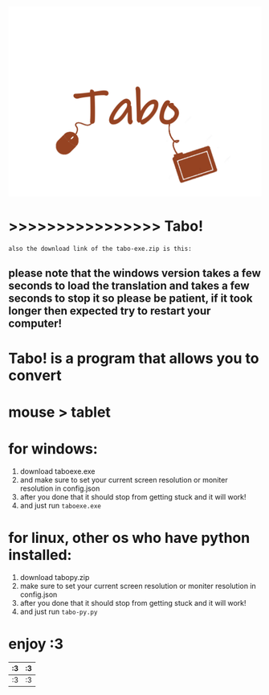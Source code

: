 
![enter image description here](https://raw.githubusercontent.com/catlomao/Tabo/main/tabo.png)
# >>>>>>>>>>>>>>>>	**Tabo!**

    also the download link of the tabo-exe.zip is this:

## please note that the windows version takes a few seconds to load the translation and takes a few seconds to stop it so please be patient, if it took longer then expected try to restart your computer!
 # Tabo! is a program that allows you to convert
#  mouse > tablet

 #  for windows:
 

 1. download taboexe.exe
 2. and make sure to set your current screen resolution or moniter resolution in config.json
 3. after you done that it should stop from getting stuck and it will work!
 4. and just run ``taboexe.exe``

# for linux, other os who have python installed:

 1. download tabopy.zip
 2. make sure to set your current screen resolution or moniter resolution in config.json
 3. after you done that it should stop from getting stuck and it will work!
 4. and just run ``tabo-py.py``
# enjoy :3
|:3| :3 |
|--|--|
| :3 | :3 |
